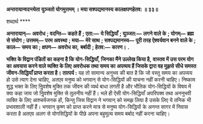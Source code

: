 **अन्तरायान्वदन्त्येता युञ्जतो योगमुत्तमम् ।** **मया सश्पद्यमानस्य कालक्षपणहेतव: ॥ ३३॥** 

शब्दार्थ **** 

**अन्तरायान्—** **अवरोध** **; वदन्ति—** **कहते हैं** **; एता:—** **ये सिद्धियाँ** **; युञ्जत:—** **लगने वाले के** **; योगम्—** **ब्रह्म से संयोग** **; उत्तमम्—** **परम अवस्था** **; मया—** **मेरे साथ** **; सश्पद्यमानस्य—** **पूरी तरह ऐश्वर्यवान बनने वाले के** **; काल—** **समय का** **; क्षपण—** **अवरोध का,** **बर्बादी** **; हेतव:—** **कारण।** **.** 

**भक्ति के विद्वान पंडितों का कहना है कि योग-सिद्धियाँ, जिनका मैंने उल्लेख किया है,** **वास्तव में उस परम योग का अवयास करने वाले व्यक्ति के लिए अवरोधक तथा समय का** **अपव्यय हैं जिसके द्वारा वह मुझसे सीधे समस्त जीवन-सिद्धियाँ प्राप्त करता है।** **तात्पर्य :** यह तो सामान्य अनुभव की बात है कि जो वस्तु समय का अपव्यय हो उसे त्याग देना चाहिए, अतएव मनुष्य को भगवान् से योग-सिद्धियों की याचना नहीं करनी चाहिए। निष्काम शुद्ध भक्त के लिए निॢवशेष मुक्ति तक जीवन की व्यर्थ बाधा लगती है और भौतिक योग-सिद्धियों के विषय में क्या कहा जाय जो निॢवशेष मुक्ति से तुलनीय नहीं हैं। भले ही ऐसी योग-सिद्धियाँ अपरिपक्व तथा अननुभवी व्यक्ति के लिए आश्चर्यजनक हों, किन्तु जिस विद्वान ने भगवान् को समझ लिया है उसके लिए ये तनिक भी प्रभावशाली नहीं हैं। भगवान् कृष्ण को प्राप्त करने मात्र से मनुष्य योग-सिद्धियों के अनन्त सागर में निवास करता है अतएव अलग से योगसिद्धियों के पीछे अपना बहुमूल्य समय बर्बाद नहीं करना चाहिए।  